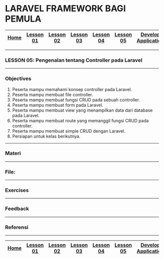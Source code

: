 # LARAVEL FRAMEWORK BAGI PEMULA

| [Home][0] | [Lesson 01][1] | [Lesson 02][2] | [Lesson 03][3] | [Lesson 04][4] | [Lesson 05][5] | [Develop Application][6] |
|:---------:|:--------------:|:--------------:|:--------------:|:--------------:|:--------------:|:------------------------:|

---

### LESSON 05: Pengenalan tentang Controller pada Laravel
---

### Objectives
1. Peserta mampu memahami konsep controller pada Laravel.
2. Peserta mampu membuat file controller.
3. Peserta mampu membuat fungsi CRUD pada sebuah controller.
4. Peserta mampu membuat form pada Laravel.
5. Peserta mampu membuat view yang menampilkan data dari database pada Laravel.
6. Peserta mampu membuat route yang memanggil fungsi CRUD pada controller.
7. Peserta mampu membuat simple CRUD dengan Laravel.
8. Persiapan untuk kelas berikutnya.

---

### Materi


---

### File:
<!-- * Slide materi [LESSON 05: Implementasi TCP Server - Client pada Pemrograman C](files/Lesson5_CProgrammingBagiPemula.pdf) -->

---

### Exercises
<!-- 1. Peserta mampu mengimplementasikan CSS Eksternal dalam mempercantik website. -->

---

### Feedback
<!-- 1. Apa yang menjadi bottleneck dari **lesson 05** ini?
2. Apa yang sebaiknya ditambah dan ditiadakan dari materi **lesson 05** ini? -->

---

### Referensi
<!-- 1. [Bootstrap Grid](http://getbootstrap.com/css/#grid "Bootstrap Grid")
2. [Front-End Web UI Frameworks and Tools](https://www.coursera.org/learn/web-frameworks "Front-End Web UI Frameworks and Tools")
2. [Introduction to Bootstrap](https://www.edx.org/course/introduction-bootstrap-tutorial-microsoft-dev203x-2 "Introduction to Bootstrap") -->

---

| [Home][0] | [Lesson 01][1] | [Lesson 02][2] | [Lesson 03][3] | [Lesson 04][4] | [Lesson 05][5] | [Develop Application][6] |
|:---------:|:--------------:|:--------------:|:--------------:|:--------------:|:--------------:|:------------------------:|

[0]: README.md "Home"
[1]: lesson-01.md "Pengenalan dasar tentang teknologi website dan pengenalan tentang algoritma dasar pada pemrograman PHP"
[2]: lesson-02.md "Pengenalan dasar tentang Framework Laravel dan pengenalan tentang konsep MVC pada Laravel"
[3]: lesson-03.md "Pengenalan tentang Migration, Seeder, dan Model"
[4]: lesson-04.md "Pengenalan tentang Route dan Blade pada Laravel"
[5]: lesson-05.md "Pengenalan tentang Controller pada Laravel"
[6]: lesson-06.md "Aplikasi Sederhana Untuk Pendataan Kantung Darah"

